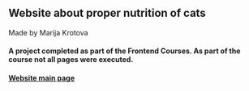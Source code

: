 ## Website about proper nutrition of cats
Made by Marija Krotova

#### A project completed as part of the Frontend Courses. As part of the course not all pages were executed.

#### [Website main page](https://mashakrot.github.io/cat-energy-public/build/index.html)



